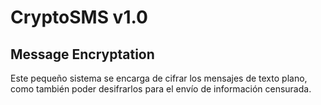 # CryptoSMS v1.0

## Message Encryptation

Este pequeño sistema se encarga de cifrar los mensajes de texto plano,
como también poder desifrarlos para el envío de información censurada.
